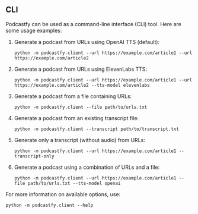 ## CLI

Podcastfy can be used as a command-line interface (CLI) tool. Here are some usage examples:

1. Generate a podcast from URLs using OpenAI TTS (default):
   ```
   python -m podcastfy.client --url https://example.com/article1 --url https://example.com/article2
   ```

2. Generate a podcast from URLs using ElevenLabs TTS:
   ```
   python -m podcastfy.client --url https://example.com/article1 --url https://example.com/article2 --tts-model elevenlabs
   ```

3. Generate a podcast from a file containing URLs:
   ```
   python -m podcastfy.client --file path/to/urls.txt
   ```

4. Generate a podcast from an existing transcript file:
   ```
   python -m podcastfy.client --transcript path/to/transcript.txt
   ```

5. Generate only a transcript (without audio) from URLs:
   ```
   python -m podcastfy.client --url https://example.com/article1 --transcript-only
   ```

6. Generate a podcast using a combination of URLs and a file:
   ```
   python -m podcastfy.client --url https://example.com/article1 --file path/to/urls.txt --tts-model openai
   ```

For more information on available options, use:
   ```
   python -m podcastfy.client --help
   ```
